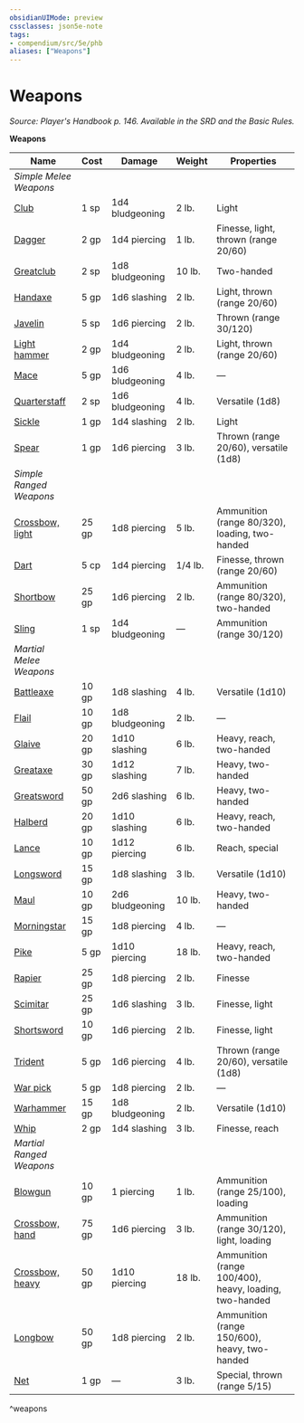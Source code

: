 ```yaml
---
obsidianUIMode: preview
cssclasses: json5e-note
tags:
- compendium/src/5e/phb
aliases: ["Weapons"]
---
```

# Weapons
*Source: Player's Handbook p. 146. Available in the SRD and the Basic Rules.* 

**Weapons**

| Name | Cost | Damage | Weight | Properties |
|------|------|--------|--------|------------|
| *Simple Melee Weapons* |  |  |  |  |
| [Club](compendium/items/club.md) | 1 sp | 1d4 bludgeoning | 2 lb. | Light |
| [Dagger](compendium/items/dagger.md) | 2 gp | 1d4 piercing | 1 lb. | Finesse, light, thrown (range 20/60) |
| [Greatclub](compendium/items/greatclub.md) | 2 sp | 1d8 bludgeoning | 10 lb. | Two-handed |
| [Handaxe](compendium/items/handaxe.md) | 5 gp | 1d6 slashing | 2 lb. | Light, thrown (range 20/60) |
| [Javelin](compendium/items/javelin.md) | 5 sp | 1d6 piercing | 2 lb. | Thrown (range 30/120) |
| [Light hammer](compendium/items/light-hammer.md) | 2 gp | 1d4 bludgeoning | 2 lb. | Light, thrown (range 20/60) |
| [Mace](compendium/items/mace.md) | 5 gp | 1d6 bludgeoning | 4 lb. | — |
| [Quarterstaff](compendium/items/quarterstaff.md) | 2 sp | 1d6 bludgeoning | 4 lb. | Versatile (1d8) |
| [Sickle](compendium/items/sickle.md) | 1 gp | 1d4 slashing | 2 lb. | Light |
| [Spear](compendium/items/spear.md) | 1 gp | 1d6 piercing | 3 lb. | Thrown (range 20/60), versatile (1d8) |
| *Simple Ranged Weapons* |  |  |  |  |
| [Crossbow, light](compendium/items/light-crossbow.md) | 25 gp | 1d8 piercing | 5 lb. | Ammunition (range 80/320), loading, two-handed |
| [Dart](compendium/items/dart.md) | 5 cp | 1d4 piercing | 1/4 lb. | Finesse, thrown (range 20/60) |
| [Shortbow](compendium/items/shortbow.md) | 25 gp | 1d6 piercing | 2 lb. | Ammunition (range 80/320), two-handed |
| [Sling](compendium/items/sling.md) | 1 sp | 1d4 bludgeoning | — | Ammunition (range 30/120) |
| *Martial Melee Weapons* |  |  |  |  |
| [Battleaxe](compendium/items/battleaxe.md) | 10 gp | 1d8 slashing | 4 lb. | Versatile (1d10) |
| [Flail](compendium/items/flail.md) | 10 gp | 1d8 bludgeoning | 2 lb. | — |
| [Glaive](compendium/items/glaive.md) | 20 gp | 1d10 slashing | 6 lb. | Heavy, reach, two-handed |
| [Greataxe](compendium/items/greataxe.md) | 30 gp | 1d12 slashing | 7 lb. | Heavy, two-handed |
| [Greatsword](compendium/items/greatsword.md) | 50 gp | 2d6 slashing | 6 lb. | Heavy, two-handed |
| [Halberd](compendium/items/halberd.md) | 20 gp | 1d10 slashing | 6 lb. | Heavy, reach, two-handed |
| [Lance](compendium/items/lance.md) | 10 gp | 1d12 piercing | 6 lb. | Reach, special |
| [Longsword](compendium/items/longsword.md) | 15 gp | 1d8 slashing | 3 lb. | Versatile (1d10) |
| [Maul](compendium/items/maul.md) | 10 gp | 2d6 bludgeoning | 10 lb. | Heavy, two-handed |
| [Morningstar](compendium/items/morningstar.md) | 15 gp | 1d8 piercing | 4 lb. | — |
| [Pike](compendium/items/pike.md) | 5 gp | 1d10 piercing | 18 lb. | Heavy, reach, two-handed |
| [Rapier](compendium/items/rapier.md) | 25 gp | 1d8 piercing | 2 lb. | Finesse |
| [Scimitar](compendium/items/scimitar.md) | 25 gp | 1d6 slashing | 3 lb. | Finesse, light |
| [Shortsword](compendium/items/shortsword.md) | 10 gp | 1d6 piercing | 2 lb. | Finesse, light |
| [Trident](compendium/items/trident.md) | 5 gp | 1d6 piercing | 4 lb. | Thrown (range 20/60), versatile (1d8) |
| [War pick](compendium/items/war-pick.md) | 5 gp | 1d8 piercing | 2 lb. | — |
| [Warhammer](compendium/items/warhammer.md) | 15 gp | 1d8 bludgeoning | 2 lb. | Versatile (1d10) |
| [Whip](compendium/items/whip.md) | 2 gp | 1d4 slashing | 3 lb. | Finesse, reach |
| *Martial Ranged Weapons* |  |  |  |  |
| [Blowgun](compendium/items/blowgun.md) | 10 gp | 1 piercing | 1 lb. | Ammunition (range 25/100), loading |
| [Crossbow, hand](compendium/items/hand-crossbow.md) | 75 gp | 1d6 piercing | 3 lb. | Ammunition (range 30/120), light, loading |
| [Crossbow, heavy](compendium/items/heavy-crossbow.md) | 50 gp | 1d10 piercing | 18 lb. | Ammunition (range 100/400), heavy, loading, two-handed |
| [Longbow](compendium/items/longbow.md) | 50 gp | 1d8 piercing | 2 lb. | Ammunition (range 150/600), heavy, two-handed |
| [Net](compendium/items/net.md) | 1 gp | — | 3 lb. | Special, thrown (range 5/15) |
^weapons